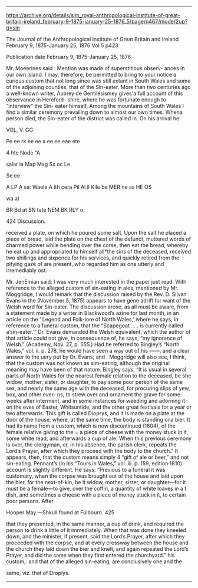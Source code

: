 
---

https://archive.org/details/sim_royal-anthropological-institute-of-great-britain-ireland_february-9-1875-january-25-1876_5/page/n467/mode/2up?q=sin

The Journal of the Anthropological Institute of Great Britain and Ireland 
February 9, 1875-January 25, 1876
Vol 5
p423

Publication date February 9, 1875-January 25, 1876


Mr. Moeerines said : Mention was made of superstitious observ- 
ances in our own island. I may, therefore, be permitted to bring 
to your notice a curious custom that not long since was still extant 
in South Wales and some of the adjoining counties, that of the 
Sin-eater. More than two centuries ago a well-known writer, Aubrey 
de Gentilésismey gives'a full account of this observance in Hereford- 
shire, where he was fortunate enough to “interview” the Sin- 
eater himself, Among the mountains of South Wales I find a similar 
ceremony prevailing down to almost our own times. Whena person 
died, the Sin-eater of the district was called in. On his arrival he 


VOL, V. GG 








Pe ee rk ee ee a ee ee eae ete 


4 hte Node “A 


salar ia Map Mag Ss oc Le 


Se ee 


A LP A sa: Waele A ith cera Pil Al il Kile be MER ne ss HE OS 


wa at 


BR Bd at SN tate NEM BK RLY o 


424 Discussion. 





received a plate, on which he poured some salt. Upon the salt he 
placed a piece of bread, laid the plate on the chest of the defunct, 
muttered words of charmed power while bending over the corse, 
then eat the bread, whereby he eat up and appropriated to himself 
all*the sins of the deceased, received two shillings and sixpence 
for his services, and quickly retired from the pitying gaze of 
are present, who regarded him as one utterly and irremediably 
ost. 


Mr. JenEmian said: I was very much interested in the paper 
just read. With reference to the alleged custom of sin-eating in 
ales, mentioned by Mr. Moggridge, I would remark that the 
discussion raised by the Rev. D. Silvan Evans in the 
(November 5, 1875) appears to have gene adrift for want of the 
Welsh word for Sin-eater. The discussion arose, as all must be 
aware, from a statement made by a writer in Blackwood’s azine 
for last month, in an article on the ‘ Legend and Folk-lore of North 
Wales,’ where he says, in reference to a funeral custom, that the 
“Scapegoat . . . is currently called a‘sin-eater.’” Dr. Evans 
demanded the Welsh equivalent, which the author of that article 
could not give, in consequence of, he says, “my ignorance of 
Welsh.” (Academy, Nov. 27, p. 555.) Had he referred to 
Bingley’s “North Wales,” vol. ii. p. 278, he would have 
seen a way out of his ——, and a clear answer to the 
uery put by Dr. Evans; and . Moggridge will also see, I 
think, that the custom was not known as sim-eating, although 
the original meaning may have been of that nature. Bingley says, 
“It is usual in several parts of North Wales for the nearest female 
relation to the deceased, be she widow, mother, sister, or daughter, 
to pay some poor person of the same sex, and nearly the same age 
with the deceased, for procuring slips of yew, box, and other ever- 
ns, to strew over and ornament the grave for some weeks after 
interment, and in some instances for weeding and adorning it on the 
eves of Easter, Whitsuntide, and the other great festivals for a 
year or two afterwards. This gift is called Dioprys, and it is made 
on a plate at the door of the house, where, at the same time, the 
body is standing ona bier. It had its name from a custom, which 
is now discontinued (1804), of the female relative giving to the 
= a piece of cheese with the money stuck in it, some white 
read, and afterwards a cup of ale. When this previous ceremony 
is over, the clergyman, or, in his absence, the parish clerk, repeats 
the Lord’s Prayer, after which they proceed with the body to the 
church.” It appears, then, that the custom means simply 4 
“gift of ale or beer,” and not sin-eating. Pennant’s (in his 
“Tours in Wales,” vol. iii. p. 159, edition 1810) account is 
slightly different. He says: “Previous to a funeral it was 
customary, when the corpse was brought out of the house and 
laid upon the bier, for the next-of-kin, be it widow, mother, sister, 
or daughter—for it must be a female—to give, over the coffin, a 
quantity of white loaves in a t dish, and sometimes a cheese 
with a piece of money stuck in it, to certain poor persons. After 


Hooper May.—Shkull found at Fulbourn. 425 


that they presented, in the same manner, a cup of drink, and 
required the person to drink a little of it immediately. When that 
was done they kneeled down, and the minister, if present, said the 
Lord’s Prayer, after which they proceeded with the corpse, and at 
every crossway between the house and the church they laid down 
the bier and knelt, and again repeated the Lord’s Prayer, and did 
the same when they first entered the churchyard.” his custom,: 
and that of the alleged sin-eating, are conclusively one and the 


same, viz. that of Dropiys. 

---

